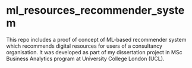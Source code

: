 # ml_resources_recommender_system
This repo includes a proof of concept of ML-based recommender system which recommends digital resources for users of a consultancy organisation. It was developed as part of my dissertation project in MSc Business Analytics program at University College London (UCL). 

